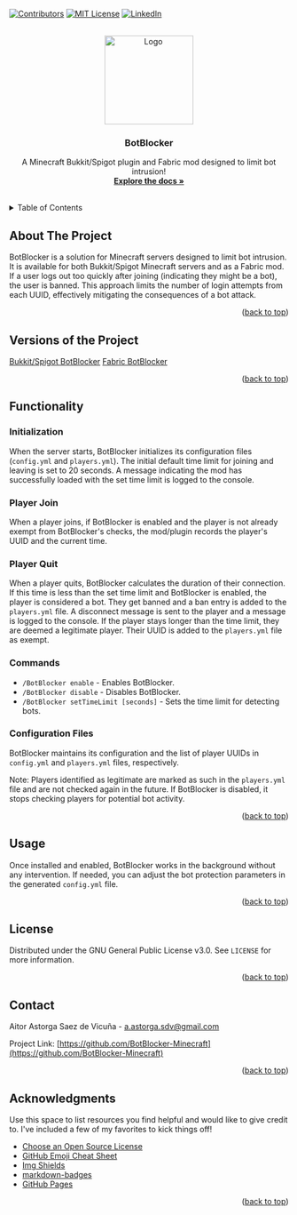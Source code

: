 <!-- Improved compatibility of back to top link: See: https://github.com/othneildrew/Best-README-Template/pull/73 -->
<a name="readme-top"></a>

[![Contributors][contributors-shield]][contributors-url]
[![MIT License][license-shield]][license-url]
[![LinkedIn][linkedin-shield]][linkedin-url]



<!-- PROJECT LOGO -->
<br />
<div align="center">
  <a href="https://github.com/BotBlocker-Minecraft">
    <img src="images/logo.png" alt="Logo" width="160" height="160">
  </a>

  <h3 align="center">BotBlocker</h3>

  <p align="center">
    A Minecraft Bukkit/Spigot plugin and Fabric mod designed to limit bot intrusion!
    <br />
    <a href="https://github.com/BotBlocker-Minecraft"><strong>Explore the docs »</strong></a>
    <br />
    <br />
  </p>
</div>



<!-- TABLE OF CONTENTS -->
<details>
  <summary>Table of Contents</summary>
  <ol>
    <li>
      <a href="#about-the-project">About The Project</a>
    </li>
    <li>
      <a href="#functionality">Functionality</a>
      <ul>
        <li><a href="#initialization">Initialization</a></li>
        <li><a href="#player-join">Player Join</a></li>
        <li><a href="#player-quit">Player Quit</a></li>
        <li><a href="#commands">Commands</a></li>
        <li><a href="#configuration-files">Configuration Files</a></li>
      </ul>
    </li>
    <li><a href="#usage">Usage</a></li>
    <li><a href="#license">License</a></li>
    <li><a href="#contact">Contact</a></li>
    <li><a href="#acknowledgments">Acknowledgments</a></li>
  </ol>
</details>



<!-- ABOUT THE PROJECT -->
## About The Project

BotBlocker is a solution for Minecraft servers designed to limit bot intrusion. It is available for both Bukkit/Spigot Minecraft servers and as a Fabric mod. If a user logs out too quickly after joining (indicating they might be a bot), the user is banned. This approach limits the number of login attempts from each UUID, effectively mitigating the consequences of a bot attack.

<p align="right">(<a href="#readme-top">back to top</a>)</p>


## Versions of the Project
[Bukkit/Spigot BotBlocker](https://github.com/BotBlocker-Minecraft/BotBlocker)
[Fabric BotBlocker](https://github.com/BotBlocker-Minecraft/BotBlocker-Fabric)

<p align="right">(<a href="#readme-top">back to top</a>)</p>


## Functionality

### Initialization
When the server starts, BotBlocker initializes its configuration files (`config.yml` and `players.yml`). The initial default time limit for joining and leaving is set to 20 seconds. A message indicating the mod has successfully loaded with the set time limit is logged to the console.

### Player Join
When a player joins, if BotBlocker is enabled and the player is not already exempt from BotBlocker's checks, the mod/plugin records the player's UUID and the current time.

### Player Quit
When a player quits, BotBlocker calculates the duration of their connection. If this time is less than the set time limit and BotBlocker is enabled, the player is considered a bot. They get banned and a ban entry is added to the `players.yml` file. A disconnect message is sent to the player and a message is logged to the console. If the player stays longer than the time limit, they are deemed a legitimate player. Their UUID is added to the `players.yml` file as exempt.

### Commands
* `/BotBlocker enable` - Enables BotBlocker.
* `/BotBlocker disable` - Disables BotBlocker.
* `/BotBlocker setTimeLimit [seconds]` - Sets the time limit for detecting bots.

### Configuration Files
BotBlocker maintains its configuration and the list of player UUIDs in `config.yml` and `players.yml` files, respectively.

Note: Players identified as legitimate are marked as such in the `players.yml` file and are not checked again in the future. If BotBlocker is disabled, it stops checking players for potential bot activity.

<p align="right">(<a href="#readme-top">back to top</a>)</p>



<!-- USAGE EXAMPLES -->
## Usage

Once installed and enabled, BotBlocker works in the background without any intervention. If needed, you can adjust the bot protection parameters in the generated `config.yml` file.

<p align="right">(<a href="#readme-top">back to top</a>)</p>



<!-- LICENSE -->
## License

Distributed under the GNU General Public License v3.0. See `LICENSE` for more information.

<p align="right">(<a href="#readme-top">back to top</a>)</p>



<!-- CONTACT -->
## Contact

Aitor Astorga Saez de Vicuña - a.astorga.sdv@gmail.com

Project Link: [https://github.com/BotBlocker-Minecraft](https://github.com/BotBlocker-Minecraft)

<p align="right">(<a href="#readme-top">back to top</a>)</p>



<!-- ACKNOWLEDGMENTS -->
## Acknowledgments

Use this space to list resources you find helpful and would like to give credit to. I've included a few of my favorites to kick things off!

* [Choose an Open Source License](https://choosealicense.com)
* [GitHub Emoji Cheat Sheet](https://www.webpagefx.com/tools/emoji-cheat-sheet)
* [Img Shields](https://shields.io)
* [markdown-badges](https://github.com/Ileriayo/markdown-badges#table-of-contents)
* [GitHub Pages](https://pages.github.com)

<p align="right">(<a href="#readme-top">back to top</a>)</p>



<!-- MARKDOWN LINKS & IMAGES -->
<!-- https://www.markdownguide.org/basic-syntax/#reference-style-links -->
[contributors-shield]: https://img.shields.io/github/contributors/AitorAstorga/BotBlocker.svg?style=for-the-badge
[contributors-url]: https://github.com/orgs/BotBlocker-Minecraft/people

[license-shield]: https://img.shields.io/github/license/AitorAstorga/BotBlocker.svg?style=for-the-badge
[license-url]: https://github.com/BotBlocker-Minecraft/.github/LICENSE

[linkedin-shield]: https://img.shields.io/badge/-LinkedIn-black.svg?style=for-the-badge&logo=linkedin&colorB=555
[linkedin-url]: https://linkedin.com/in/aitor-astorga-saez-de-vicuña

[product-screenshot]: images/screenshot.png
